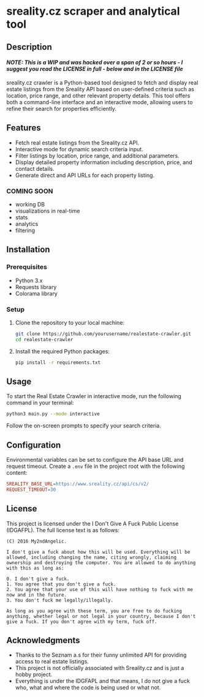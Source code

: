 # sreality.cz scraper and analytical tool 

## Description
#### *NOTE: This is a WIP and was hacked over a span of 2 or so hours - I suggest you read the LICENSE in full - below and in the LICENSE file*
sreality.cz crawler is a Python-based tool designed to fetch and display real estate listings from the Sreality API based on user-defined criteria such as location, price range, and other relevant property details. This tool offers both a command-line interface and an interactive mode, allowing users to refine their search for properties efficiently.

## Features

- Fetch real estate listings from the Sreality.cz API.
- Interactive mode for dynamic search criteria input.
- Filter listings by location, price range, and additional parameters.
- Display detailed property information including description, price, and contact details.
- Generate direct and API URLs for each property listing.
### COMING SOON
- working DB 
- visualizations in real-time
- stats
- analytics
- filtering
## Installation

### Prerequisites

- Python 3.x
- Requests library
- Colorama library

### Setup

1. Clone the repository to your local machine:
   ```bash
   git clone https://github.com/yourusername/realestate-crawler.git
   cd realestate-crawler
   ```
2. Install the required Python packages:
   ```bash
   pip install -r requirements.txt
   ```

## Usage

To start the Real Estate Crawler in interactive mode, run the following command in your terminal:
```bash
python3 main.py --mode interactive
```
Follow the on-screen prompts to specify your search criteria.

## Configuration

Environmental variables can be set to configure the API base URL and request timeout. Create a `.env` file in the project root with the following content:
```makefile
SREALITY_BASE_URL=https://www.sreality.cz/api/cs/v2/
REQUEST_TIMEOUT=30
```

## License

This project is licensed under the I Don't Give A Fuck Public License (IDGAFPL). The full license text is as follows:

```
(C) 2016 My2ndAngelic.

I don't give a fuck about how this will be used. Everything will be allowed, including changing the name, citing wrongly, claiming ownership and destroying the computer. You are allowed to do anything with this as long as:

0. I don't give a fuck.
1. You agree that you don't give a fuck.
2. You agree that your use of this will have nothing to fuck with me now and in the future.
3. You don't fuck me legally/illegally.

As long as you agree with these term, you are free to do fucking anything, whether legal or not legal in your country, because I don't give a fuck. If you don't agree with my term, fuck off.
```

## Acknowledgments

- Thanks to the Seznam a.s for their funny unlimited API for providing access to real estate listings.
- This project is not officially associated with Sreality.cz and is just a hobby project. 
- Everything is under the IDGFAPL and that means, I do not give a fuck who, what and where the code is being used or what not.
